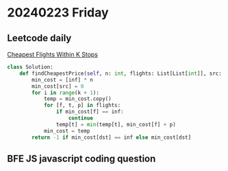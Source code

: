 # 20240223 Friday

## Leetcode daily

[Cheapest Flights Within K Stops](https://leetcode.com/problems/cheapest-flights-within-k-stops/?envType=daily-question&envId=2024-02-23)

```py
class Solution:
    def findCheapestPrice(self, n: int, flights: List[List[int]], src: int, dst: int, k: int) -> int:
        min_cost = [inf] * n
        min_cost[src] = 0
        for i in range(k + 1):
            temp = min_cost.copy()
            for [f, t, p] in flights:
                if min_cost[f] == inf:
                    continue
                temp[t] = min(temp[t], min_cost[f] + p)
            min_cost = temp
        return -1 if min_cost[dst] == inf else min_cost[dst]

```

## BFE JS javascript coding question

[]()
